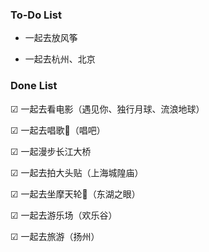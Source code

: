### To-Do List

* 一起去放风筝

* 一起去杭州、北京

### Done List

&#9745; 一起去看电影（遇见你、独行月球、流浪地球）

&#9745; 一起去唱歌🎤（唱吧）

&#9745; 一起漫步长江大桥

&#9745; 一起去拍大头贴（上海城隍庙）

&#9745; 一起去坐摩天轮🎡（东湖之眼）

&#9745; 一起去游乐场（欢乐谷）

&#9745; 一起去旅游（扬州）

